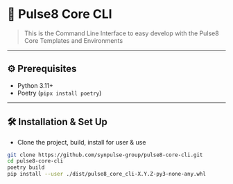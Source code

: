 # 🚀 Pulse8 Core CLI

> This is the Command Line Interface to easy develop with the Pulse8 Core Templates and Environments

---

## ⚙️ Prerequisites 

- Python 3.11+
- Poetry (`pipx install poetry`)

---

## 🛠 Installation & Set Up

- Clone the project, build, install for user & use

```bash
git clone https://github.com/synpulse-group/pulse8-core-cli.git
cd pulse8-core-cli
poetry build
pip install --user ./dist/pulse8_core_cli-X.Y.Z-py3-none-any.whl
```

